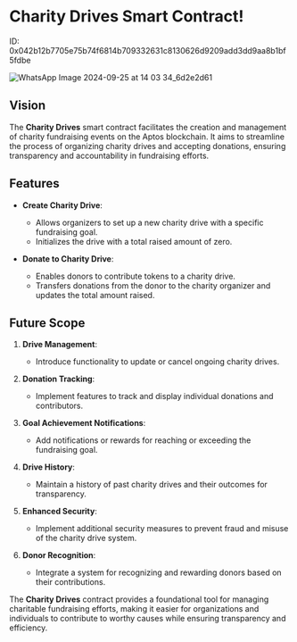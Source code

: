 # Charity Drives Smart Contract!

ID: 0x042b12b7705e75b74f6814b709332631c8130626d9209add3dd9aa8b1bf5fdbe

![WhatsApp Image 2024-09-25 at 14 03 34_6d2e2d61](https://github.com/user-attachments/assets/3e380c88-8ec7-4d23-be44-4028f15bae7a)


## Vision
The **Charity Drives** smart contract facilitates the creation and management of charity fundraising events on the Aptos blockchain. It aims to streamline the process of organizing charity drives and accepting donations, ensuring transparency and accountability in fundraising efforts.

## Features

- **Create Charity Drive**:

  - Allows organizers to set up a new charity drive with a specific fundraising goal.
  - Initializes the drive with a total raised amount of zero.

- **Donate to Charity Drive**:
  - Enables donors to contribute tokens to a charity drive.
  - Transfers donations from the donor to the charity organizer and updates the total amount raised.

## Future Scope

1. **Drive Management**:

   - Introduce functionality to update or cancel ongoing charity drives.

2. **Donation Tracking**:

   - Implement features to track and display individual donations and contributors.

3. **Goal Achievement Notifications**:

   - Add notifications or rewards for reaching or exceeding the fundraising goal.

4. **Drive History**:

   - Maintain a history of past charity drives and their outcomes for transparency.

5. **Enhanced Security**:

   - Implement additional security measures to prevent fraud and misuse of the charity drive system.

6. **Donor Recognition**:
   - Integrate a system for recognizing and rewarding donors based on their contributions.

The **Charity Drives** contract provides a foundational tool for managing charitable fundraising efforts, making it easier for organizations and individuals to contribute to worthy causes while ensuring transparency and efficiency.

